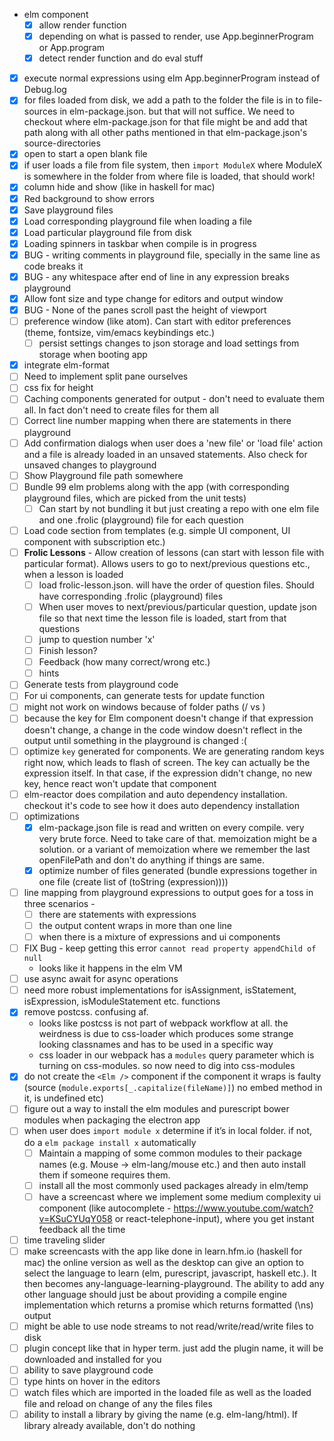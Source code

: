- elm component
    - [x] allow render function
    - [x] depending on what is passed to render, use App.beginnerProgram or App.program
    - [x] detect render function and do eval stuff
- [x] execute normal expressions using elm App.beginnerProgram instead of Debug.log
- [x] for files loaded from disk, we add a path to the folder the file is in to file-sources in elm-package.json. but that will not suffice. We need to checkout where elm-package.json for that file might be and add that path along with all other paths mentioned in that elm-package.json's source-directories
- [x] open to start a open blank file
- [x] if user loads a file from file system, then `import ModuleX` where ModuleX is somewhere in the folder from where file is loaded, that should work!
- [x] column hide and show (like in haskell for mac)
- [x] Red background to show errors
- [x] Save playground files
- [x] Load corresponding playground file when loading a file
- [x] Load particular playground file from disk
- [x] Loading spinners in taskbar when compile is in progress
- [x] BUG - writing comments in playground file, specially in the same line as code breaks it
- [x] BUG - any whitespace after end of line in any expression breaks playground
- [x] Allow font size and type change for editors and output window
- [x] BUG - None of the panes scroll past the height of viewport
- [ ] preference window (like atom). Can start with editor preferences (theme, fontsize, vim/emacs keybindings etc.)
    - [ ] persist settings changes to json storage and load settings from storage when booting app
- [x] integrate elm-format
- [ ] Need to implement split pane ourselves
- [ ] css fix for height
- [ ] Caching components generated for output - don't need to evaluate them all. In fact don't need to create files for them all
- [ ] Correct line number mapping when there are statements in there playground
- [ ] Add confirmation dialogs when user does a 'new file' or 'load file' action and a file is already loaded in an unsaved statements. Also check for unsaved changes to playground
- [ ] Show Playground file path somewhere
- [ ] Bundle 99 elm problems along with the app (with corresponding playground files, which are picked from the unit tests)
    - [ ] Can start by not bundling it but just creating a repo with one elm file and one .frolic (playground) file for each question
- [ ] Load code section from templates (e.g. simple UI component, UI component with subscription etc.)
- [ ] **Frolic Lessons** - Allow creation of lessons (can start with lesson file with particular format). Allows users to go to next/previous questions etc., when a lesson is loaded
    - [ ] load frolic-lesson.json. will have the order of question files. Should have corresponding .frolic (playground) files
    - [ ] When user moves to next/previous/particular question, update json file so that next time the lesson file is loaded, start from that questions
    - [ ] jump to question number 'x'
    - [ ] Finish lesson?
    - [ ] Feedback (how many correct/wrong etc.)
    - [ ] hints
- [ ] Generate tests from playground code
- [ ] For ui components, can generate tests for update function
- [ ] might not work on windows because of folder paths (/ vs \)
- [ ] because the key for Elm component doesn't change if that expression doesn't change, a change in the code window doesn't reflect in the output until something in the playground is changed :(
- [ ] optimize `key` generated for <Elm /> components. We are generating random keys right now, which leads to flash of screen. The key can actually be the expression itself. In that case, if the expression didn't change, no new key, hence react won't update that component
- [ ] elm-reactor does compilation and auto dependency installation. checkout it's code to see how it does auto dependency installation
- [ ] optimizations
    - [x] elm-package.json file is read and written on every compile. very very brute force. Need to take care of that. memoization might be a solution. or a variant of memoization where we remember the last openFilePath and don't do anything if things are same.
    - [x] optimize number of files generated (bundle expressions together in one file (create list of (toString (expression))))
- [ ] line mapping from playground expressions to output goes for a toss in three scenarios -
    - [ ] there are statements with expressions
    - [ ] the output content wraps in more than one line
    - [ ] when there is a mixture of expressions and ui components
- [ ] FIX Bug - keep getting this error `cannot read property appendChild of null`
    - looks like it happens in the elm VM
- [ ] use async await for async operations
- [ ] need more robust implementations for isAssignment, isStatement, isExpression, isModuleStatement etc. functions
- [x] remove postcss. confusing af.
    - looks like postcss is not part of webpack workflow at all. the weirdness is due to css-loader which produces some strange looking classnames and has to be used in a specific way
    - css loader in our webpack has a `modules` query parameter which is turning on css-modules. so now need to dig into css-modules
- [x] do not create the `<Elm />` component if the component it wraps is faulty (source (`module.exports[_.capitalize(fileName)]`) no embed method in it, is undefined etc)
- [ ] figure out a way to install the elm modules and purescript bower modules when packaging the electron app
- [ ] when user does `import module x` determine if it’s in local folder. if not, do a `elm package install x` automatically
    - [ ] Maintain a mapping of some common modules to their package names (e.g. Mouse -> elm-lang/mouse etc.) and then auto install them if someone requires them.
    - [ ] install all the most commonly used packages already in elm/temp
   - [ ] have a screencast where we implement some medium complexity ui component (like autocomplete - https://www.youtube.com/watch?v=KSuCYUqY058 or react-telephone-input), where you get instant feedback all the time
- [ ] time traveling slider
- [ ] make screencasts with the app like done in learn.hfm.io (haskell for mac)
the online version as well as the desktop can give an option to select the language to learn (elm, purescript, javascript, haskell etc.). It then becomes any-language-learning-playground. The ability to add any other language should just be about providing a compile engine implementation which returns a promise which returns formatted (\ns) output
- [ ] might be able to use node streams to not read/write/read/write files to disk
- [ ] plugin concept like that in hyper term. just add the plugin name, it will be downloaded and installed for you
- [ ] ability to save playground code
- [ ] type hints on hover in the editors
- [ ] watch files which are imported in the loaded file as well as the loaded file and reload on change of any the files files
- [ ] ability to install a library by giving the name (e.g. elm-lang/html). If library already available, don't do nothing
